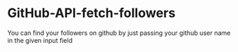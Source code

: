 # GitHub-API-fetch-followers
You can find your followers on github by just passing your github user name in the given input field
